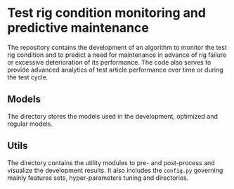 # Test rig condition monitoring and predictive maintenance

The repository contains the development of an algorithm to monitor the test rig condition and to predict a need for maintenance in advance of rig failure or excessive deterioration of its performance. The code also serves to provide advanced analytics of test article performance over time or during the test cycle.

## Models

The directory stores the models used in the development, optimized and regular models.

## Utils

The directory contains the utility modules to pre- and post-process and visualize the development results. It also includes the `config.py` governing mainly features sets, hyper-parameters tuning and directories.